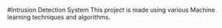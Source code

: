 #Intrusion Detection System
This project is made using various Machine learning techniques and algorithms.
